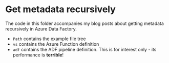 # Get metadata recursively

The code in this folder accompanies my blog posts about getting metadata recursively in Azure Data Factory.

* `Path` contains the example file tree 
* `vs` contains the Azure Function definition
* `adf` contains the ADF pipeline definition. This is for interest only - its performance is **terrible**!
